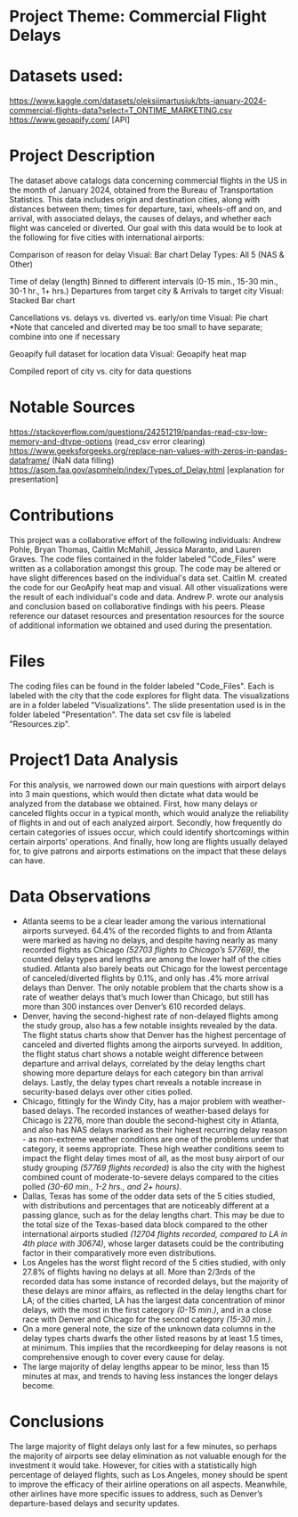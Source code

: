 # Project Theme: Commercial Flight Delays

# Datasets used: 
https://www.kaggle.com/datasets/oleksiimartusiuk/bts-january-2024-commercial-flights-data?select=T_ONTIME_MARKETING.csv
https://www.geoapify.com/ [API]

# Project Description
The dataset above catalogs data concerning commercial flights in the US in the month of January 2024, obtained from the Bureau of Transportation Statistics. This data includes origin and destination cities, along with distances between them; times for departure, taxi, wheels-off and on, and arrival, with associated delays, the causes of delays, and whether each flight was canceled or diverted. Our goal with this data would be to look at the following for five cities with international airports: 

Comparison of reason for delay
Visual: Bar chart
Delay Types: All 5 (NAS & Other)

Time of delay (length)
Binned to different intervals (0-15 min., 15-30 min., 30-1 hr., 1+ hrs.)
Departures from target city & Arrivals to target city
Visual: Stacked Bar chart

Cancellations vs. delays vs. diverted vs. early/on time
Visual: Pie chart
*Note that canceled and diverted may be too small to have separate; combine into one if necessary

Geoapify full dataset for location data
Visual: Geoapify heat map

Compiled report of city vs. city for data questions

# Notable Sources
https://stackoverflow.com/questions/24251219/pandas-read-csv-low-memory-and-dtype-options (read_csv error clearing)
https://www.geeksforgeeks.org/replace-nan-values-with-zeros-in-pandas-dataframe/ (NaN data filling)
https://aspm.faa.gov/aspmhelp/index/Types_of_Delay.html [explanation for presentation]

# Contributions
This project was a collaborative effort of the following individuals: Andrew Pohle, Bryan Thomas, Caitlin McMahill, Jessica Maranto, and Lauren Graves. 
The code files contained in the folder labeled "Code_Files" were written as a collaboration amongst this group. The code may be altered or have slight differences based on the individual's data set. Caitlin M. created the code for our GeoApify heat map and visual. All other visualizations were the result of each individual's code and data. Andrew P. wrote our analysis and conclusion based on collaborative findings with his peers. Please reference our dataset resources and presentation resources for the source of additional information we obtained and used during the presentation. 

# Files
The coding files can be found in the folder labeled "Code_Files". Each is labeled with the city that the code explores for flight data.
The visualizations are in a folder labeled "Visualizations". 
The slide presentation used is in the folder labeled "Presentation". 
The data set csv file is labeled "Resources.zip". 

# Project1 Data Analysis

For this analysis, we narrowed down our main questions with airport delays into 3 main questions, which would then dictate what data would be analyzed from the database we obtained. First, how many delays or canceled flights occur in a typical month, which would analyze the reliability of flights in and out of each analyzed airport. Secondly, how frequently do certain categories of issues occur, which could identify shortcomings within certain airports’ operations. And finally, how long are flights usually delayed for, to give patrons and airports estimations on the impact that these delays can have.

# Data Observations
- Atlanta seems to be a clear leader among the various international airports surveyed. 64.4% of the recorded flights to and from Atlanta were marked as having no delays, and despite having nearly as many recorded flights as Chicago *(52703 flights to Chicago’s 57769)*, the counted delay types and lengths are among the lower half of the cities studied. Atlanta also barely beats out Chicago for the lowest percentage of canceled/diverted flights by 0.1%, and only has .4% more arrival delays than Denver. The only notable problem that the charts show is a rate of weather delays that’s much lower than Chicago, but still has more than 300 instances over Denver’s 610 recorded delays.
- Denver, having the second-highest rate of non-delayed flights among the study group, also has a few notable insights revealed by the data. The flight status charts show that Denver has the highest percentage of canceled and diverted flights among the airports surveyed. In addition, the flight status chart shows a notable weight difference between departure and arrival delays, correlated by the delay lengths chart showing more departure delays for each category bin than arrival delays. Lastly, the delay types chart reveals a notable increase in security-based delays over other cities polled.
- Chicago, fittingly for the Windy City, has a major problem with weather-based delays. The recorded instances of weather-based delays for Chicago is 2276, more than double the second-highest city in Atlanta, and also has NAS delays marked as their highest recurring delay reason - as non-extreme weather conditions are one of the problems under that category, it seems appropriate. These high weather conditions seem to impact the flight delay times most of all, as the most busy airport of our study grouping *(57769 flights recorded)* is also the city with the highest combined count of moderate-to-severe delays compared to the cities polled *(30-60 min., 1-2 hrs., and 2+ hours)*.
- Dallas, Texas has some of the odder data sets of the 5 cities studied, with distributions and percentages that are noticeably different at a passing glance, such as for the delay lengths chart. This may be due to the total size of the Texas-based data block compared to the other international airports studied *(12704 flights recorded, compared to LA in 4th place with 30674)*, whose larger datasets could be the contributing factor in their comparatively more even distributions.
- Los Angeles has the worst flight record of the 5 cities studied, with only 27.8% of flights having no delays at all. More than 2/3rds of the recorded data has some instance of recorded delays, but the majority of these delays are minor affairs, as reflected in the delay lengths chart for LA; of the cities charted, LA has the largest data concentration of minor delays, with the most in the first category *(0-15 min.)*, and in a close race with Denver and Chicago for the second category *(15-30 min.)*.
- On a more general note, the size of the unknown data columns in the delay types charts dwarfs the other listed reasons by at least 1.5 times, at minimum. This implies that the recordkeeping for delay reasons is not comprehensive enough to cover every cause for delay.
- The large majority of delay lengths appear to be minor, less than 15 minutes at max, and trends to having less instances the longer delays become.

# Conclusions
The large majority of flight delays only last for a few minutes, so perhaps the majority of airports see delay elimination as not valuable enough for the investment it would take. However, for cities with a statistically high percentage of delayed flights, such as Los Angeles, money should be spent to improve the efficacy of their airline operations on all aspects. Meanwhile, other airlines have more specific issues to address, such as Denver’s departure-based delays and security updates.
